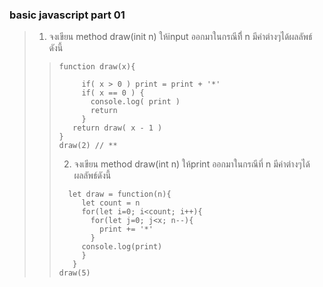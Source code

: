 ### basic javascript part 01  
> 1. จงเขียน method draw(init n) ให้input ออกมาในกรณีที่ี n มีค่าต่างๆได้ผลลัพธ์ดังนี้  
>>``` let print = ''  
>>function draw(x){  
>>  
>>      if( x > 0 ) print = print + '*'  
>>      if( x == 0 ) {  
>>        console.log( print )  
>>        return  
>>      }  
>>    return draw( x - 1 )  
>>}  
>> draw(2) // **  
>>```  
>> 2. จงเขียน method draw(int n) ให้print ออกมาในกรณีที่ n มีค่าต่างๆได้ผลลัพธ์ดังนี้  
>>```let print = ''  
>>   let draw = function(n){  
>>      let count = n  
>>      for(let i=0; i<count; i++){  
>>        for(let j=0; j<x; n--){  
>>          print += '*'  
>>        }  
>>      console.log(print)  
>>      }  
>>    }  
>>draw(5)  
>>````
